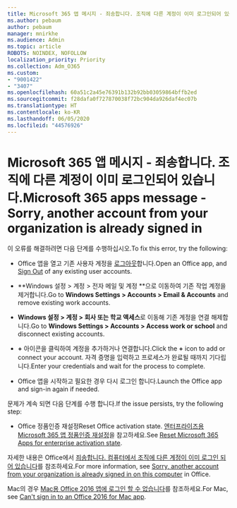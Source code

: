```yaml
---
title: Microsoft 365 앱 메시지 - 죄송합니다. 조직에 다른 계정이 이미 로그인되어 있습니다.
ms.author: pebaum
author: pebaum
manager: mnirkhe
ms.audience: Admin
ms.topic: article
ROBOTS: NOINDEX, NOFOLLOW
localization_priority: Priority
ms.collection: Adm_O365
ms.custom:
- "9001422"
- "3407"
ms.openlocfilehash: 60a51c2a45e76391b132b92bb03059864bffb2ed
ms.sourcegitcommit: f28dafa0f727870038f72bc904da926daf4ec07b
ms.translationtype: HT
ms.contentlocale: ko-KR
ms.lasthandoff: 06/05/2020
ms.locfileid: "44576926"
---
```

# <a name="microsoft-365-apps-message---sorry-another-account-from-your-organization-is-already-signed-in"></a><span data-ttu-id="b281f-102">Microsoft 365 앱 메시지 - 죄송합니다. 조직에 다른 계정이 이미 로그인되어 있습니다.</span><span class="sxs-lookup"><span data-stu-id="b281f-102">Microsoft 365 apps message - Sorry, another account from your organization is already signed in</span></span>

<span data-ttu-id="b281f-103">이 오류를 해결하려면 다음 단계를 수행하십시오.</span><span class="sxs-lookup"><span data-stu-id="b281f-103">To fix this error, try the following:</span></span>

- <span data-ttu-id="b281f-104">Office 앱을 열고 기존 사용자 계정을 [로그아웃](https://support.office.com/article/sign-out-of-office-5a20dc11-47e9-4b6f-945d-478cb6d92071)합니다.</span><span class="sxs-lookup"><span data-stu-id="b281f-104">Open an Office app, and [Sign Out](https://support.office.com/article/sign-out-of-office-5a20dc11-47e9-4b6f-945d-478cb6d92071) of any existing user accounts.</span></span>

- <span data-ttu-id="b281f-105">\*\*Windows 설정 > 계정 > 전자 메일 및 계정 \*\*으로 이동하여 기존 작업 계정을 제거합니다.</span><span class="sxs-lookup"><span data-stu-id="b281f-105">Go to **Windows Settings > Accounts > Email & Accounts** and remove existing work accounts.</span></span>

- <span data-ttu-id="b281f-106">**Windows 설정 > 계정 > 회사 또는 학교 액세스**로 이동해 기존 계정을 연결 해제합니다.</span><span class="sxs-lookup"><span data-stu-id="b281f-106">Go to **Windows Settings > Accounts > Access work or school** and disconnect existing accounts.</span></span> 

- <span data-ttu-id="b281f-107">**+** 아이콘을 클릭하여 계정을 추가하거나 연결합니다.</span><span class="sxs-lookup"><span data-stu-id="b281f-107">Click the **+** icon to add or connect your account.</span></span> <span data-ttu-id="b281f-108">자격 증명을 입력하고 프로세스가 완료될 때까지 기다립니다.</span><span class="sxs-lookup"><span data-stu-id="b281f-108">Enter your credentials and wait for the process to complete.</span></span>

- <span data-ttu-id="b281f-109">Office 앱을 시작하고 필요한 경우 다시 로그인 합니다.</span><span class="sxs-lookup"><span data-stu-id="b281f-109">Launch the Office app and sign-in again if needed.</span></span> 

<span data-ttu-id="b281f-110">문제가 계속 되면 다음 단계를 수행 합니다.</span><span class="sxs-lookup"><span data-stu-id="b281f-110">If the issue persists, try the following step:</span></span> 

- <span data-ttu-id="b281f-111">Office 정품인증 재설정</span><span class="sxs-lookup"><span data-stu-id="b281f-111">Reset Office activation state.</span></span> <span data-ttu-id="b281f-112">[엔터프라이즈용 Microsoft 365 앱 정품인증 재설정](https://docs.microsoft.com/office365/troubleshoot/activation/reset-office-365-proplus-activation-state)을 참고하세요.</span><span class="sxs-lookup"><span data-stu-id="b281f-112">See [Reset Microsoft 365 Apps for enterprise activation state](https://docs.microsoft.com/office365/troubleshoot/activation/reset-office-365-proplus-activation-state).</span></span>

<span data-ttu-id="b281f-113">자세한 내용은 Office에서 [죄송합니다. 컴퓨터에서 조직에 다른 계정이 이미 로그인 되어 있습니다](https://docs.microsoft.com/office/troubleshoot/error-messages/another-account-already-signed-in)를 참조하세요.</span><span class="sxs-lookup"><span data-stu-id="b281f-113">For more information, see [Sorry, another account from your organization is already signed in on this computer](https://docs.microsoft.com/office/troubleshoot/error-messages/another-account-already-signed-in) in Office.</span></span>

<span data-ttu-id="b281f-114">Mac의 경우 [Mac용 Office 2016 앱에 로그인 할 수 없습니다](https://docs.microsoft.com/office365/troubleshoot/authentication/sign-in-to-office-2016-for-mac-fail)를 참조하세요.</span><span class="sxs-lookup"><span data-stu-id="b281f-114">For Mac, see [Can't sign in to an Office 2016 for Mac app](https://docs.microsoft.com/office365/troubleshoot/authentication/sign-in-to-office-2016-for-mac-fail).</span></span>

